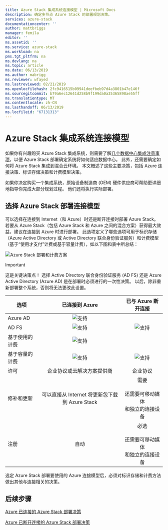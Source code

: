```yaml
---
title: Azure Stack 集成系统连接模型 | Microsoft Docs
description: 确定多节点 Azure Stack 的部署规划决策。
services: azure-stack
documentationcenter: ''
author: mattbriggs
manager: femila
editor: ''
ms.assetid: ''
ms.service: azure-stack
ms.workload: na
pms.tgt_pltfrm: na
ms.devlang: na
ms.topic: article
ms.date: 06/13/2019
ms.author: mabrigg
ms.reviewer: wfayed
ms.lastreviewed: 02/21/2019
ms.openlocfilehash: 2fc9416515b09941deefbeb97d4a3801b47e146f
ms.sourcegitcommit: b79a6ec12641d258b9f199da0a35365898ae55ff
ms.translationtype: MT
ms.contentlocale: zh-CN
ms.lasthandoff: 06/13/2019
ms.locfileid: "67131313"
---
```

# <a name="azure-stack-integrated-systems-connection-models"></a>Azure Stack 集成系统连接模型
如果你有兴趣购买 Azure Stack 集成系统，则需要了解[几个数据中心集成注意事项](azure-stack-datacenter-integration.md)，以便 Azure Stack 部署确定系统将如何适应数据中心。 此外，还需要确定如何将 Azure Stack 集成到混合云环境。 本文概述了这些主要决策，包括 Azure 连接决策、标识存储决策和计费模型决策。

如果你决定购买一个集成系统，原始设备制造商 (OEM) 硬件供应商可帮助更详细地指导你完成大部分规划过程。 他们还将执行实际部署。

## <a name="choose-an-azure-stack-deployment-connection-model"></a>选择 Azure Stack 部署连接模型
可以选择在连接到 Internet（和 Azure）时还是断开连接时部署 Azure Stack。 若要从 Azure Stack（包括 Azure Stack 和 Azure 之间的混合方案）获得最大效益，建议在连接到 Azure 时进行部署。 此选项定义了哪些选项可用于标识存储（Azure Active Directory 或 Active Directory 联合身份验证服务）和计费模型（基于“使用才支付”计费或基于容量计费），如以下图和表中所总结： 

![Azure Stack 部署和计费方案](media/azure-stack-connection-models/azure-stack-scenarios.png)  
  
> [!IMPORTANT]
> 这是关键决策点！ 选择 Active Directory 联合身份验证服务 (AD FS) 还是 Azure Active Directory (Azure AD) 是在部署时必须进行的一次性决策。 以后，除非重新部署整个系统，否则将无法更改此设置。  


|选项|已连接到 Azure|已与 Azure 断开连接|
|-----|:-----:|:-----:|
|Azure AD|![支持](media/azure-stack-connection-models/check.png)| |
|AD FS|![支持](media/azure-stack-connection-models/check.png)|![支持](media/azure-stack-connection-models/check.png)|
|基于使用的计费|![支持](media/azure-stack-connection-models/check.png)| |
|基于容量的计费|![支持](media/azure-stack-connection-models/check.png)|![支持](media/azure-stack-connection-models/check.png)|
|许可| 企业协议或云解决方案提供商 | 企业协议 |
|修补和更新|可以直接从 Internet 将更新包下载到 Azure Stack |  需要<br><br>还需要可移动媒体<br> 和独立的连接设备 |
| 注册 | 自动 | 必选<br><br>还需要可移动媒体<br> 和独立的连接设备 |

选定 Azure Stack 部署要使用的 Azure 连接模型后，必须对标识存储和计费方法做出其他与连接相关的决策。 

## <a name="next-steps"></a>后续步骤

[Azure 已连接的 Azure Stack 部署决策](azure-stack-connected-deployment.md)

[Azure 已断开连接的 Azure Stack 部署决策](azure-stack-disconnected-deployment.md)
